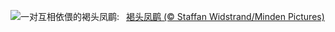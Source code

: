 ![](https://www.bing.com/th?id=OHR.TaiwanYuhina_ZH-CN6541884178_UHD.jpg&w=1000)一对互相依偎的褐头凤鹛:&nbsp;&ensp;[褐头凤鹛 (© Staffan Widstrand/Minden Pictures)](https://www.bing.com/th?id=OHR.TaiwanYuhina_ZH-CN6541884178_UHD.jpg)
<br><br/>

